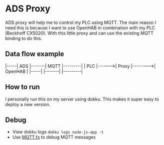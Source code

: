 # ADS Proxy
ADS proxy will help me to control my PLC using MQTT. The main reason I need this is because I want to use OpenHAB in combination with my PLC (Beckhoff CX5020). With this little proxy and can use the existing MQTT binding to do this.

## Data flow example

|-----|  ADS  |-------|  MQTT   |---------|
| PLC |------>| Proxy |-------->| OpenHAB |
|-----|       |-------|         |---------|

## How to run
I personally run this on my server using dokku. This makes it super easy to deploy a new version.

## Debug

* View dokku logs `dokku logs node-js-app -t`
* Use [MQTT.fx](http://www.jensd.de/apps/mqttfx/) to debug MQTT messages
